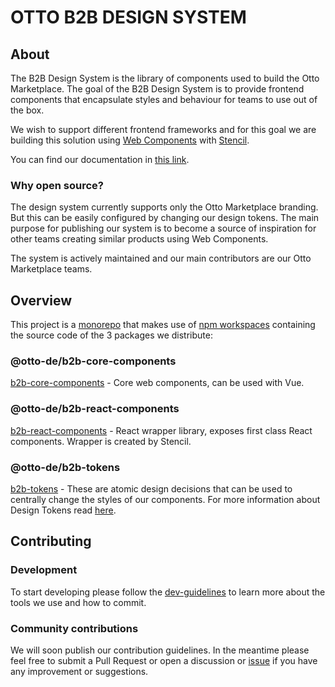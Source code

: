 # OTTO B2B DESIGN SYSTEM

## About

The B2B Design System is the library of components used to build the Otto Marketplace.
The goal of the B2B Design System is to provide frontend components that encapsulate styles and behaviour
for teams to use out of the box.

We wish to support different frontend frameworks and for this goal we are building this solution using [Web 
Components](https://www.webcomponents.org/) with [Stencil](https://stenciljs.com/docs/introduction).

You can find our documentation in [this link](https://internal.otto.market/design-system/?path=/story/overview--page).

### Why open source?

The design system currently supports only the Otto Marketplace branding. But this can be easily configured by 
changing our design tokens. The main purpose for publishing our system is to become a source of inspiration for 
other teams creating similar products using Web Components. 

The system is actively maintained and our main contributors are our Otto Marketplace teams.

## Overview

This project is a [monorepo](https://en.wikipedia.org/wiki/Monorepo) that makes use
of [npm workspaces](https://docs.npmjs.com/cli/v7/using-npm/workspaces#using-workspaces) containing the source code of the 3 packages we distribute:

### @otto-de/b2b-core-components
[b2b-core-components]() - Core web components, can be used with Vue.

### @otto-de/b2b-react-components
[b2b-react-components]() - React wrapper library, exposes first class React components. Wrapper is created by Stencil.

### @otto-de/b2b-tokens
[b2b-tokens]() - These are atomic design decisions that can be used to 
centrally change the styles of our components. For more information about Design Tokens read  [here](https://specifyapp.com/blog/introduction-to-design-tokens).

## Contributing

### Development

To start developing please follow the [dev-guidelines]() to learn more about the tools we use and how to commit. 

### Community contributions
We will soon publish our contribution guidelines.  In the meantime please feel 
free to submit a Pull Request or open a discussion or [issue](https://github.com/otto-de/b2b-design-system/issues) if 
you have any improvement or suggestions.
